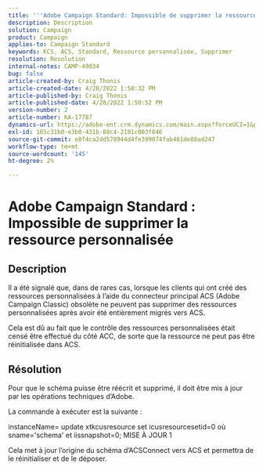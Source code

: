 ```yaml
---
title: '''Adobe Campaign Standard: Impossible de supprimer la ressource personnalisée"'
description: Description
solution: Campaign
product: Campaign
applies-to: Campaign Standard
keywords: KCS, ACS, Standard, Ressource personnalisée, Supprimer
resolution: Resolution
internal-notes: CAMP-49034
bug: false
article-created-by: Craig Thonis
article-created-date: 4/28/2022 1:50:32 PM
article-published-by: Craig Thonis
article-published-date: 4/28/2022 1:50:52 PM
version-number: 2
article-number: KA-17787
dynamics-url: https://adobe-ent.crm.dynamics.com/main.aspx?forceUCI=1&pagetype=entityrecord&etn=knowledgearticle&id=2fd7af29-fac6-ec11-a7b6-0022480a10ee
exl-id: 165c31b0-e3b0-431b-88c4-2181c003f846
source-git-commit: e8f4ca2dd578944d4fe399074fab461de88ad247
workflow-type: tm+mt
source-wordcount: '145'
ht-degree: 2%

---
```


# Adobe Campaign Standard : Impossible de supprimer la ressource personnalisée

## Description


Il a été signalé que, dans de rares cas, lorsque les clients qui ont créé des ressources personnalisées à l’aide du connecteur principal ACS (Adobe Campaign Classic) obsolète ne peuvent pas supprimer des ressources personnalisées après avoir été entièrement migrés vers ACS.

Cela est dû au fait que le contrôle des ressources personnalisées était censé être effectué du côté ACC, de sorte que la ressource ne peut pas être réinitialisée dans ACS.


## Résolution


Pour que le schéma puisse être réécrit et supprimé, il doit être mis à jour par les opérations techniques d’Adobe.

La commande à exécuter est la suivante :

instanceName= update xtkcusresource set icusresourcesetid=0 où sname=&#39;schema&#39; et iissnapshot=0; MISE À JOUR 1

Cela met à jour l’origine du schéma d’ACSConnect vers ACS et permettra de le réinitialiser et de le déposer.
